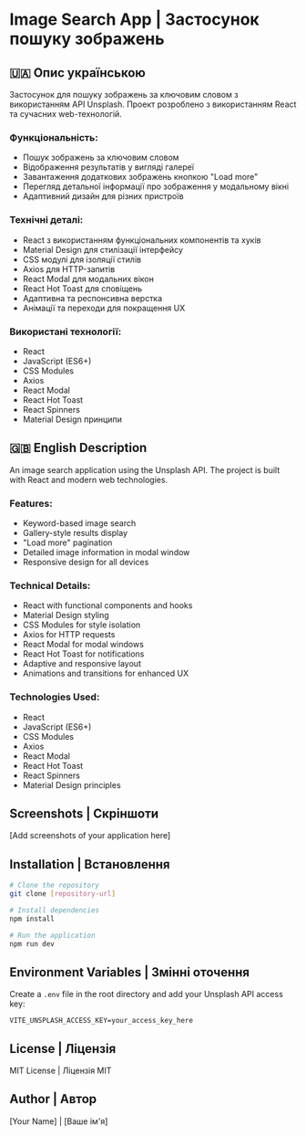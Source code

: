 # Image Search App | Застосунок пошуку зображень

## 🇺🇦 Опис українською

Застосунок для пошуку зображень за ключовим словом з використанням API Unsplash. Проект розроблено з використанням React та сучасних web-технологій.

### Функціональність:
- Пошук зображень за ключовим словом
- Відображення результатів у вигляді галереї
- Завантаження додаткових зображень кнопкою "Load more"
- Перегляд детальної інформації про зображення у модальному вікні
- Адаптивний дизайн для різних пристроїв

### Технічні деталі:
- React з використанням функціональних компонентів та хуків
- Material Design для стилізації інтерфейсу
- CSS модулі для ізоляції стилів
- Axios для HTTP-запитів
- React Modal для модальних вікон
- React Hot Toast для сповіщень
- Адаптивна та респонсивна верстка
- Анімації та переходи для покращення UX

### Використані технології:
- React
- JavaScript (ES6+)
- CSS Modules
- Axios
- React Modal
- React Hot Toast
- React Spinners
- Material Design принципи

## 🇬🇧 English Description

An image search application using the Unsplash API. The project is built with React and modern web technologies.

### Features:
- Keyword-based image search
- Gallery-style results display
- "Load more" pagination
- Detailed image information in modal window
- Responsive design for all devices

### Technical Details:
- React with functional components and hooks
- Material Design styling
- CSS Modules for style isolation
- Axios for HTTP requests
- React Modal for modal windows
- React Hot Toast for notifications
- Adaptive and responsive layout
- Animations and transitions for enhanced UX

### Technologies Used:
- React
- JavaScript (ES6+)
- CSS Modules
- Axios
- React Modal
- React Hot Toast
- React Spinners
- Material Design principles

## Screenshots | Скріншоти

[Add screenshots of your application here]

## Installation | Встановлення

```bash
# Clone the repository
git clone [repository-url]

# Install dependencies
npm install

# Run the application
npm run dev
```

## Environment Variables | Змінні оточення

Create a `.env` file in the root directory and add your Unsplash API access key:

```env
VITE_UNSPLASH_ACCESS_KEY=your_access_key_here
```

## License | Ліцензія

MIT License | Ліцензія MIT

## Author | Автор

[Your Name] | [Ваше ім'я]
